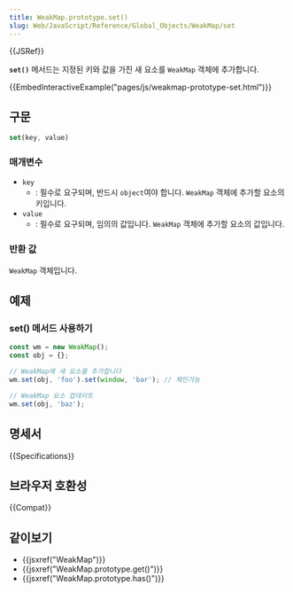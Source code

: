 ```yaml
---
title: WeakMap.prototype.set()
slug: Web/JavaScript/Reference/Global_Objects/WeakMap/set
---
```

{{JSRef}}

**`set()`** 메서드는 지정된 키와 값을 가진 새 요소를 `WeakMap` 객체에 추가합니다.

{{EmbedInteractiveExample("pages/js/weakmap-prototype-set.html")}}

## 구문

```js
set(key, value)
```

### 매개변수

- `key`
  - : 필수로 요구되며, 반드시 `object`여야 합니다. `WeakMap` 객체에 추가할 요소의 키입니다.
- `value`
  - : 필수로 요구되며, 임의의 값입니다. `WeakMap` 객체에 추가할 요소의 값입니다.

### 반환 값

`WeakMap` 객체입니다.

## 예제

### set() 메서드 사용하기

```js
const wm = new WeakMap();
const obj = {};

// WeakMap에 새 요소를 추가합니다
wm.set(obj, 'foo').set(window, 'bar'); // 체인가능

// WeakMap 요소 업데이트
wm.set(obj, 'baz');
```

## 명세서

{{Specifications}}

## 브라우저 호환성

{{Compat}}

## 같이보기

- {{jsxref("WeakMap")}}
- {{jsxref("WeakMap.prototype.get()")}}
- {{jsxref("WeakMap.prototype.has()")}}
